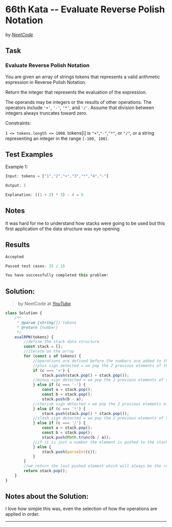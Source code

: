 # 66th Kata -- Evaluate Reverse Polish Notation


by *[NeetCode](https://neetcode.io/problems/evaluate-reverse-polish-notation)*


## Task

### Evaluate Reverse Polish Notation


You are given an array of strings tokens that represents a valid arithmetic expression in Reverse Polish Notation.

Return the integer that represents the evaluation of the expression.

The operands may be integers or the results of other operations.
The operators include `'+'`, `'-'`, `'*'`, and `'/'`.
Assume that division between integers always truncates toward zero.

Constraints:

`1 <= tokens.length <= 1000`.
tokens[i] is `"+"`,`"-"`,`"*"`, or `"/"`, or a string representing an integer in the range `[-100, 100]`.

## Test Examples

Example 1:


```js
Input: tokens = ["1","2","+","3","*","4","-"]

Output: 5

Explanation: ((1 + 2) * 3) - 4 = 5
```


## Notes

It was hard for me to understand how stacks were going to be used but this first application of the data structure was eye opening

## Results

```js
Accepted

Passed test cases: 15 / 15

You have successfully completed this problem!
```

## Solution:
> by NeetCode at *[YouTube](https://youtu.be/iu0082c4HDE)*

```js
class Solution {
    /**
     * @param {string[]} tokens
     * @return {number}
     */
    evalRPN(tokens) {
        //define the stack data structure
        const stack = [];
        //iterate on the array
        for (const c of tokens) {
            //operations are defined before the numbers are added to the stack
            //plus sign detected = we pop the 2 previous elements of the stack array and add them then the result is pushed to the stack
            if (c === '+') {
                stack.push(stack.pop() + stack.pop());
            //minus sign detected = we pop the 2 previous elements of the stack array and substract them then the result is pushed to the stack
            } else if (c === '-') {
                const a = stack.pop();
                const b = stack.pop();
                stack.push(b - a);
            //sterisk sign detected = we pop the 2 previous elements of the stack array and multiply them then the result is pushed to the stack
            } else if (c === '*') {
                stack.push(stack.pop() * stack.pop());
            //slash sign detected = we pop the 2 previous elements of the stack array and divide them then the result is pushed to the stack
            } else if (c === '/') {
                const a = stack.pop();
                const b = stack.pop();
                stack.push(Math.trunc(b / a));
            //if it is just a number the element is pushed to the stack so it can be proccessed on the next sign iteration
            } else {
                stack.push(parseInt(c));
            }
        }
        //we return the last pushed element which will always be the result of the last operation
        return stack.pop();
    }
}
```

## Notes about the Solution:

I love how simple this was, even the selection of how the operations are applied in order. 

---